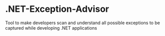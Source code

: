 # .NET-Exception-Advisor
Tool to make developers scan and understand all possible exceptions to be captured while developing .NET applications
